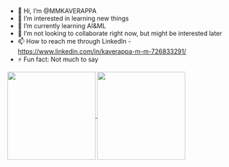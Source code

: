 - 👋 Hi, I’m @MMKAVERAPPA
- 👀 I’m interested in learning new things
- 🌱 I’m currently learning AI&ML
- 💞️ I’m not looking to collaborate right now, but might be interested later
- 📫 How to reach me through LinkedIn - https://www.linkedin.com/in/kaverappa-m-m-726833291/
- ⚡ Fun fact: Not much to say

<a href="https://github.com/MMKAVERAPPA/github-readme-stats">
  <img height=200 align="center" src="https://github-readme-stats.vercel.app/api?username=MMKAVERAPPA&show_icons=true&theme=ambient_gradient&hide_border=true" />
</a>
<a href="https://github.com/MMKAVERAPPA/convoychat" style = {{marginLeft : "100px"}}>
  <img height=200 align="center" src="https://github-readme-stats.vercel.app/api/top-langs/?username=MMKAVERAPPA&layout=compact&theme=ambient_gradient&hide_border=true" />
</a>


<!---
MMKAVERAPPA/MMKAVERAPPA is a ✨ special ✨ repository because its `README.md` (this file) appears on your GitHub profile.
You can click the Preview link to take a look at your changes.
--->
